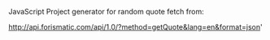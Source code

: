 JavaScript Project generator for random quote fetch from: 

http://api.forismatic.com/api/1.0/?method=getQuote&lang=en&format=json'
